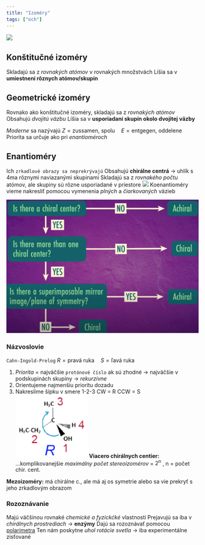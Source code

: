 ```yaml
---
title: "Izoméry"
tags: ["och"]
---
```


![](attachments/izoméry.png)

## Konštitučné izoméry
Skladajú sa z *rovnakých atómov* v rovnakých množstvách
Líšia sa v **umiestnení rôznych atómov/skupín**

## Geometrické izoméry
Rovnako ako konštitučné izoméry, skladajú sa z *rovnakých atómov*
Obsahujú *dvojitú väzbu*
Líšia sa v **usporiadaní skupín okolo dvojitej väzby**

*Moderne* sa nazývajú $Z = \text{zussamen, spolu} \quad E = \text{entgegen, oddelene}$
Priorita sa určuje ako pri *enantioméroch*

## Enantioméry
Ich `zrkadlové obrazy sa neprekrývajú`
Obsahujú **chirálne centrá** -> uhlík s 4ma rôznymi naviazanými skupinami
Skladajú sa z *rovnakého počtu* atómov, ale skupiny sú rôzne usporiadané v priestore
![](attachments/enantioméry.png)
Koenantioméry vieme nakresliť pomocou vymenenia *plných* a *čiarkovaných* väzieb

![](attachments/enantiomery-flow-chart.png)

### Názvoslovie
`Cahn-Ingold-Prelog`
$R=\text{pravá ruka} \quad S=\text{ľavá ruka}$
1. *Priorita* = najväčšie `protónové číslo`
ak sú zhodné -> najväčšie v podskupinách skupiny -> *rekurzívne*
2. Orientujeme najmenšiu prioritu dozadu
3. Nakreslíme šípku v smere 1-2-3
CW = R
CCW = S
![](attachments/cahn-ingold-prelog.png)
**Viacero chirálnych centier:**
...komplikovanejšie
*maximálny počet stereoizomérov* = $2^n$ , n = počet chir. cent.

**Mezoizoméry:** má chirálne c., ale má aj os symetrie alebo sa vie prekryť s jeho zrkadlovým obrazom

### Rozoznávanie
Majú väčšinou rovnaké *chemické a fyzickćké* vlastnosti
Prejavujú sa iba v *chirálnych prostrediach* -> **enzýmy**
Dajú sa rozoznávať pomocou [polarimetra](https://en.wikipedia.org/wiki/Polarimeter)
Ten nám poskytne *uhol rotácie svetla* -> iba experimentálne zisťované